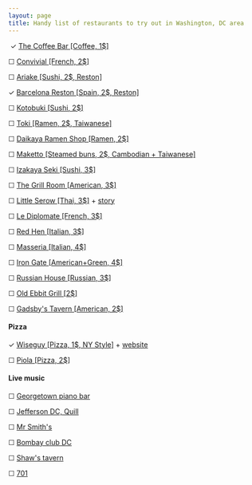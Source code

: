 ```yaml
---
layout: page
title: Handy list of restaurants to try out in Washington, DC area
---
```

<!-- ✓ ☐ ☑-->
️
✓ [The Coffee Bar [Coffee, 1$]](http://www.yelp.com/biz/the-coffee-bar-washington)
                
☐ [Convivial [French, 2$]](http://www.yelp.com/biz/convivial-washington)

☐ [Ariake [Sushi, 2$, Reston]](http://www.yelp.com/biz/ariake-reston)

✓  [Barcelona Reston [Spain, 2$, Reston]](http://www.yelp.com/biz/barcelona-reston-reston)

☐ [Kotobuki [Sushi, 2$]](http://www.yelp.com/biz/kotobuki-washington)

☐ [Toki [Ramen, 2$, Taiwanese]](http://www.yelp.com/biz/toki-underground-washington)

☐ [Daikaya Ramen Shop [Ramen, 2$]](http://www.yelp.com/biz/daikaya-ramen-shop-washington)

☐ [Maketto [Steamed buns, 2$, Cambodian + Taiwanese]](http://www.yelp.com/biz/maketto-washington-2)

☐ [Izakaya Seki [Sushi, 3$]](http://www.yelp.com/biz/izakaya-seki-washington)

☐ [The Grill Room [American, 3$]](http://www.yelp.com/biz/the-grill-room-washington)

☐ [Little Serow [Thai, 3$]](http://www.yelp.com/biz/little-serow-washington) + [story](https://www.washingtonpost.com/lifestyle/magazine/tom-sietsemas-top-10-little-serow-is-no-4/2015/09/28/54ccd2e6-660a-11e5-9ef3-fde182507eac_story.html)

☐ [Le Diplomate [French, 3$]](http://www.yelp.com/biz/le-diplomate-washington)

☐ [Red Hen [Italian, 3$]](http://www.yelp.com/biz/the-red-hen-washington)

☐ [Masseria [Italian, 4$]](http://www.yelp.com/biz/masseria-washington-2) 

☐ [Iron Gate [American+Green, 4$]](http://www.yelp.com/biz/iron-gate-washington)

☐ [Russian House [Russian, 3$]](http://www.yelp.com/biz/russia-house-restaurant-and-lounge-washington-2)

☐ [Old Ebbit Grill [2$]](https://www.yelp.com/biz/old-ebbitt-grill-washington)

☐ [Gadsby's Tavern [American, 2$]](https://www.yelp.com/biz/gadsbys-tavern-restaurant-alexandria)

#### Pizza ####
✓ [Wiseguy [Pizza, 1$, NY Style]](http://www.yelp.com/biz/wiseguy-ny-pizza-washington) + [website](http://www.wiseguynypizza.com/home)

☐ [Piola [Pizza, 2$]](http://www.yelp.com/biz/piola-arlington-3)

#### Live music ####
☐ [Georgetown piano bar](http://www.georgetownpianobar.com/)

☐ [Jefferson DC, Quill](http://www.jeffersondc.com/dining/quill/)

☐ [Mr Smith's](http://mrsmiths.com/v1/index)

☐ [Bombay club DC](http://bombayclubdc.com/about/live-music/)

☐ [Shaw's tavern](http://www.shawstavern.com/events/)

☐ [701](http://701restaurant.com/)

